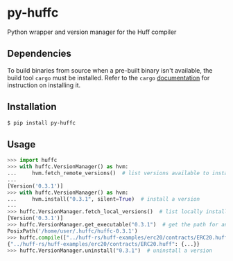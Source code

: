 # py-huffc

Python wrapper and version manager for the Huff compiler

## Dependencies

To build binaries from source when a pre-built binary isn't available, the build tool `cargo` must be installed. Refer to the `cargo`
[documentation](https://doc.rust-lang.org/cargo/) for instruction on installing it.

## Installation

```bash
$ pip install py-huffc
```

## Usage

```python
>>> import huffc
>>> with huffc.VersionManager() as hvm:
...     hvm.fetch_remote_versions()  # list versions available to install
...
[Version('0.3.1')]
>>> with huffc.VersionManager() as hvm:
...     hvm.install("0.3.1", silent=True)  # install a version
...
>>> huffc.VersionManager.fetch_local_versions()  # list locally installed versions
[Version('0.3.1')]
>>> huffc.VersionManager.get_executable("0.3.1")  # get the path for an installed binary
PosixPath('/home/user/.huffc/huffc-0.3.1')
>>> huffc.compile(["../huff-rs/huff-examples/erc20/contracts/ERC20.huff"], version="0.3.1")  # compile a list of contracts
{"../huff-rs/huff-examples/erc20/contracts/ERC20.huff": {...}}
>>> huffc.VersionManager.uninstall("0.3.1")  # uninstall a version
```
